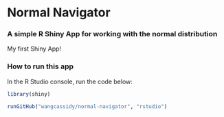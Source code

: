 # Normal Navigator
### A simple R Shiny App for working with the normal distribution

My first Shiny App!

### How to run this app
In the R Studio console, run the code below:

```r
library(shiny)

runGitHub("wangcassidy/normal-navigator", "rstudio")
```

